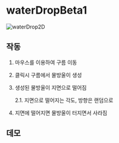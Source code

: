 # waterDropBeta1

![waterDrop2D](https://user-images.githubusercontent.com/52766675/61930012-8793d800-afb7-11e9-8918-3236c625016c.jpg)

 ## 작동

1. 마우스를 이용하여 구름 이동

2. 클릭시 구름에서 물방울이 생성

3. 생성된 물방울이 지면으로 떨어짐

   2.1. 지면으로 떨어지는 각도, 방향은 랜덤으로

4. 지면에 떨어지면 물방울이 터지면서 사라짐



## 데모

